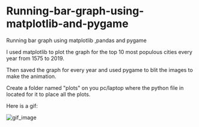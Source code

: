 # Running-bar-graph-using-matplotlib-and-pygame
Running bar graph using matplotlib ,pandas and pygame

I used matplotlib to plot the graph for the top 10 most populous cities every year from 1575 to 2019.

Then saved the graph for every year and used pygame to blit the images to make the animation.

Create a folder named "plots" on you pc/laptop where the python file in located for it to place all the plots.

Here is a gif:

![gif_image](https://raw.githubusercontent.com/chandradharrao/Sorting-Algorithm-VisualizerRunning-bar-graph-using-matplotlib-and-pygame/master/gif.gif)

